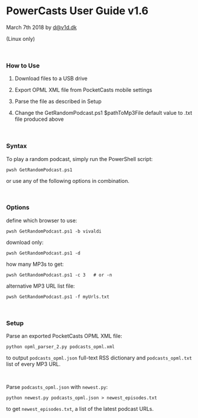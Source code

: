 # PowerCasts User Guide v1.6
March 7th 2018 by d@v1d.dk

(Linux only)

<br>

### How to Use

1. Download files to a USB drive 

2. Export OPML XML file from PocketCasts mobile settings

3. Parse the file as described in Setup

4. Change the GetRandomPodcast.ps1 $pathToMp3File default value to .txt file produced above

<br>

### Syntax

To play a random podcast, simply run the PowerShell script:

    pwsh GetRandomPodcast.ps1

or use any of the following options in combination.

<br>

### Options

define which browser to use:

    pwsh GetRandomPodcast.ps1 -b vivaldi

download only:

    pwsh GetRandomPodcast.ps1 -d

how many MP3s to get:

    pwsh GetRandomPodcast.ps1 -c 3   # or -n

alternative MP3 URL list file:

    pwsh GetRandomPodcast.ps1 -f myUrls.txt

<br>

### Setup

Parse an exported PocketCasts OPML XML file:

    python opml_parser_2.py podcasts_opml.xml

to output `podcasts_opml.json` full-text RSS dictionary and `podcasts_opml.txt` list of every MP3 URL.

<br>

Parse `podcasts_opml.json` with `newest.py`:

    python newest.py podcasts_opml.json > newest_episodes.txt

to get `newest_episodes.txt`, a list of the latest podcast URLs.

